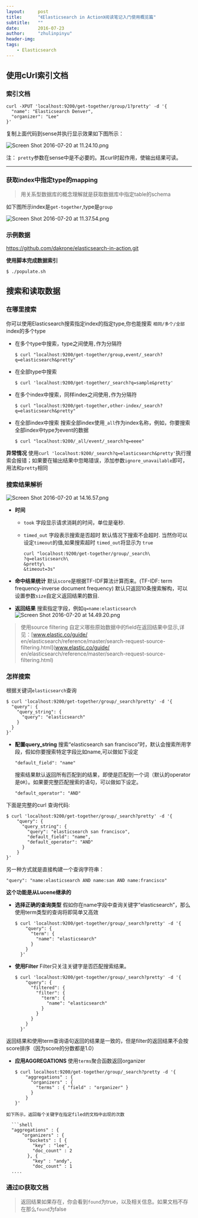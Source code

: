 ```yaml
---
layout:     post
title:      "《Elasticsearch in Action》阅读笔记入门使用概览篇"
subtitle:   ""
date:       2016-07-23
author:     "zhulinpinyu"
header-img:
tags:
    - Elasticsearch
---
```


## 使用cUrl索引文档

### 索引文档
```shell
curl -XPUT 'localhost:9200/get-together/group/1?pretty' -d '{
  "name": "Elasticsearch Denver",
  "organizer": "Lee"
}'
```
复制上面代码到sense并执行显示效果如下图所示：

![Screen Shot 2016-07-20 at 11.24.10.png](/img/quiver-image-url/D3BB6D2C4AB6F37F8340FFA7D5C6743C.png)

注： `pretty`参数在sense中是不必要的。其curl时起作用，使输出结果可读。

---

### 获取index中指定type的mapping
> 用关系型数据库的概念理解就是获取数据库中指定table的schema

如下图所示index是`get-together`,type是`group`

![Screen Shot 2016-07-20 at 11.37.54.png](/img/quiver-image-url/9C028CCAA4D9E4347496827E82A81865.png)

### 示例数据

https://github.com/dakrone/elasticsearch-in-action.git

**使用脚本完成数据索引**

```shell
$ ./populate.sh
```

## 搜索和读取数据

### 在哪里搜索
你可以使用Elasticsearch搜索指定index的指定type,你也能搜索 `相同/多个/全部`index的多个type

- 在多个type中搜索，type之间使用`,`作为分隔符

  ```shell
  $ curl "localhost:9200/get-together/group,event/_search?q=elasticsearch&pretty"
  ```
- 在全部type中搜索

  ```shell
  $ curl 'localhost:9200/get-together/_search?q=sample&pretty'
  ```
- 在多个index中搜索，同样index之间使用`,`作为分隔符

  ```shell
  $ curl "localhost:9200/get-together,other-index/_search?q=elasticsearch&pretty"
  ```
- 在全部index中搜索
搜索全部index使用`_all`作为index名称，例如，你要搜索全部index中type为event的数据

  ```shell
  $ curl "localhost:9200/_all/event/_search?q=eeee"
  ```

**异常情况**
使用`curl 'localhost:9200/_search?q=elasticsearch&pretty'`执行搜索会报错；如果要在输出结果中忽略错误，添加参数`ignore_unavailable`即可，用法和`pretty`相同

### 搜索结果解析
![Screen Shot 2016-07-20 at 14.16.57.png](/img/quiver-image-url/BD9FB11C4C5CA56DC08E33FFFED159F9.png)

- **时间**
  - `took` 字段显示请求消耗的时间，单位是毫秒.
  - `timed_out` 字段表示搜索是否超时
    默认情况下搜索不会超时. 当然你可以设定`timeout`的值,如果搜索超时 `timed_out`将显示为 `true`

    ```shell
    curl "localhost:9200/get-together/group/_search\
    ?q=elasticsearch\
    &pretty\
    &timeout=3s"
    ```

- **命中结果统计**
默认`score`是根据TF-IDF算法计算而来。(TF-IDF: term frequency-inverse document frequency)
默认只返回10条搜索解构，可以设置参数`size`自定义返回结果的数目.

- **返回结果**
搜索指定字段，例如`q=name:elasticsearch`
![Screen Shot 2016-07-20 at 14.49.20.png](/img/quiver-image-url/BB40E146A2A18DB078A6E8CC5BFA4B84.png)
> 使用source filtering 自定义哪些原始数据中的field在返回结果中显示,详见：[www.elastic.co/guide/ en/elasticsearch/reference/master/search-request-source-filtering.html](www.elastic.co/guide/ en/elasticsearch/reference/master/search-request-source-filtering.html)

### 怎样搜索

根据关键词`elasticsearch`查询

```shell
$ curl 'localhost:9200/get-together/group/_search?pretty' -d '{
  "query": {
    "query_string": {
      "query": "elasticsearch"
    }
  }
}'
```

- **配置query_string**
  搜索“elasticsearch san francisco”时，默认会搜索所用字段，假如你要搜索特定字段比如name,可以做如下设定

  ```shell
  "default_field": "name"
  ```
  搜索结果默认返回所有匹配到的结果，即使是匹配到一个词（默认的operator是`OR`）。如果要完整匹配搜索的语句，可以做如下设定。

  ```shell
  "default_operator": "AND"
  ```
下面是完整的curl 查询代码:

  ```shell
  $ curl 'localhost:9200/get-together/group/_search?pretty' -d '{
      "query": {
        "query_string": {
          "query": "elasticsearch san francisco",
          "default_field": "name",
          "default_operator": "AND"
        }
      }
  }'
  ```
另一种方式就是直接构建一个查询字符串：

  ```shell
  "query": "name:elasticsearch AND name:san AND name:francisco"
  ```
**这个功能是从Lucene继承的**

- **选择正确的查询类型**
假如你在name字段中查询关键字“elasticsearch”，那么使用term类型的查询将即简单又高效

  ```shell
  $ curl 'localhost:9200/get-together/group/_search?pretty' -d '{
      "query": {
        "term": {
          "name": "elasticsearch"
        }
      }
    }'
  ```

- **使用Filter**
Filter只关注关键字是否匹配搜索结果。

  ```shell
  $ curl 'localhost:9200/get-together/group/_search?pretty' -d '{
      "query": {
        "filtered": {
          "filter": {
            "term": {
              "name": "elasticsearch"
            }
          }
        }
      }
    }'
  ```
返回结果和使用term查询语句返回的结果是一致的，但是filter的返回结果不会按score排序（因为score的分数都是1.0）

- **应用AGGREGATIONS**
使用`terms`聚合函数返回organizer

  ```shell
  $ curl localhost:9200/get-together/group/_search?pretty -d '{
      "aggregations" : {
        "organizers" : {
          "terms" : { "field" : "organizer" }
        }
      }
  }'
```
如下所示，返回每个关键字在指定filed的文档中出现的次数

  ```shell
  "aggregations" : {
      "organizers" : {
        "buckets" : [ {
          "key" : "lee",
          "doc_count" : 2
        }, {
          "key" : "andy",
          "doc_count" : 1
  ....
  ```

### 通过ID获取文档
>返回结果如果存在，你会看到`found`为true，以及相关信息。如果文档不存在那么`found`为false

